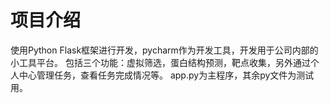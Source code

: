 # 项目介绍

使用Python Flask框架进行开发，pycharm作为开发工具，开发用于公司内部的小工具平台。
包括三个功能：虚拟筛选，蛋白结构预测，靶点收集，另外通过个人中心管理任务，查看任务完成情况等。
app.py为主程序，其余py文件为测试用。
